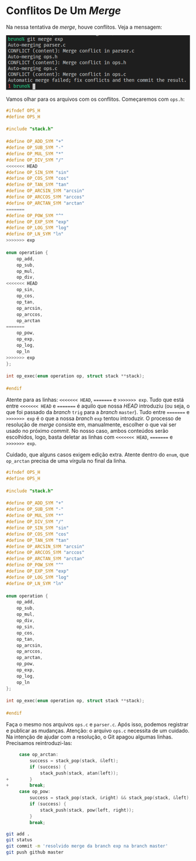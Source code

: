 # Conflitos De Um _Merge_

Na nessa tentativa de _merge_, houve conflitos. Veja a mensagem:

![merge teve conflitos](./exemplo-merge-conflito.png)

Vamos olhar para os arquivos com os conflitos. Começaremos com `ops.h`:

```C
#ifndef OPS_H
#define OPS_H

#include "stack.h"

#define OP_ADD_SYM "+"
#define OP_SUB_SYM "-"
#define OP_MUL_SYM "*"
#define OP_DIV_SYM "/"
<<<<<<< HEAD
#define OP_SIN_SYM "sin"
#define OP_COS_SYM "cos"
#define OP_TAN_SYM "tan"
#define OP_ARCSIN_SYM "arcsin"
#define OP_ARCCOS_SYM "arccos"
#define OP_ARCTAN_SYM "arctan"
=======
#define OP_POW_SYM "^"
#define OP_EXP_SYM "exp"
#define OP_LOG_SYM "log"
#define OP_LN_SYM "ln"
>>>>>>> exp

enum operation {
    op_add,
    op_sub,
    op_mul,
    op_div,
<<<<<<< HEAD
    op_sin,
    op_cos,
    op_tan,
    op_arcsin,
    op_arccos,
    op_arctan
=======
    op_pow,
    op_exp,
    op_log,
    op_ln
>>>>>>> exp
};

int op_exec(enum operation op, struct stack **stack);

#endif
```

Atente para as linhas: `<<<<<<< HEAD`, `=======` e `>>>>>>> exp`. Tudo que está
entre `<<<<<<< HEAD` e `=======` é aquilo que nossa _HEAD_ introduziu (ou seja,
o que foi passado da _branch_ `trig` para a _branch_ `master`). Tudo entre
`=======` e `>>>>>>> exp` é o que a nossa _branch_ `exp` tentou introduzir. O
processo de resolução de _merge_ consiste em, manualmente, escolher o que vai
ser usado no próximo _commit_. No nosso caso, ambos conteúdos serão escolhidos,
logo, basta deletar as linhas com `<<<<<<< HEAD`, `=======` e `>>>>>>> exp`.

Cuidado, que alguns casos exigem edição extra. Atente dentro do `enum`, que
`op_arctan` precisa de uma vírgula no final da linha.

```C
#ifndef OPS_H
#define OPS_H

#include "stack.h"

#define OP_ADD_SYM "+"
#define OP_SUB_SYM "-"
#define OP_MUL_SYM "*"
#define OP_DIV_SYM "/"
#define OP_SIN_SYM "sin"
#define OP_COS_SYM "cos"
#define OP_TAN_SYM "tan"
#define OP_ARCSIN_SYM "arcsin"
#define OP_ARCCOS_SYM "arccos"
#define OP_ARCTAN_SYM "arctan"
#define OP_POW_SYM "^"
#define OP_EXP_SYM "exp"
#define OP_LOG_SYM "log"
#define OP_LN_SYM "ln"

enum operation {
    op_add,
    op_sub,
    op_mul,
    op_div,
    op_sin,
    op_cos,
    op_tan,
    op_arcsin,
    op_arccos,
    op_arctan,
    op_pow,
    op_exp,
    op_log,
    op_ln
};

int op_exec(enum operation op, struct stack **stack);

#endif
```

Faça o mesmo nos arquivos `ops.c` e `parser.c`. Após isso, podemos registrar e
publicar as mudanças. Atenção: o arquivo `ops.c` necessita de um cuidado. Na
intenção de ajudar com a resolução, o Git apagou algumas linhas. Precisamos
reintroduzi-las:

```C
     case op_arctan:
         success = stack_pop(stack, &left);
         if (success) {
             stack_push(stack, atan(left));
+        }
+        break;
     case op_pow:
         success = stack_pop(stack, &right) && stack_pop(stack, &left);
         if (success) {
             stack_push(stack, pow(left, right));
         }
         break;
```

```sh
git add .
git status
git commit -m 'resolvido merge da branch exp na branch master'
git push github master
```
